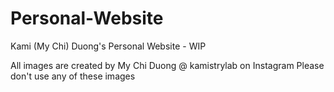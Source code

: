 # Personal-Website
Kami (My Chi) Duong's Personal Website - WIP

All images are created by My Chi Duong @ kamistrylab on Instagram
Please don't use any of these images
